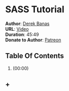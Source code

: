 # SASS Tutorial
**Author**: [Derek Banas](https://www.youtube.com/user/derekbanas)  
**URL**: [Video](https://youtu.be/wz3kElLbEHE)  
**Duration**: 45:49   
**Donate to Author**: [Patreon](https://www.patreon.com/derekbanas)  

## Table Of Contents
1. [](#) (00:00)
## +
